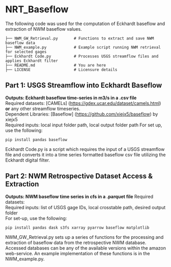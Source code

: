 # NRT_Baseflow
The following code was used for the computation of Eckhardt baseflow and extraction of NWM baseflow values.
```
├── NWM_GW_Retrieval.py       # Functions to extract and save NWM baseflow data
├── NWM_example.py            # Example script running NWM retrieval for selected gages
├── Eckhardt Code.py          # Processes USGS streamflow files and applies Eckhardt filter
├── README.md                 # You are here
├── LICENSE                   # Licensure details
```


## Part 1: USGS Streamflow into Eckhardt Baseflow
**Outputs: Eckhardt baseflow time-series in m3/s in a .csv file** </br>
Required datasets: [CAMELs] (https://gdex.ucar.edu/dataset/camels.html) **or** any other streamflow timeseries. </br>
Dependent Libraries: [Baseflow] (https://github.com/xiejx5/baseflow) by xiejx5 </br>
Required inputs: local input folder path, local output folder path
For set up, use the following: 
```
pip install pandas baseflow
```
Eckhardt Code.py is a script which requires the input of a USGS streamflow file and converts it into a
time series formatted baseflow csv file utilizing the Eckhardt digital filter. 


## Part 2: NWM Retrospective Dataset Access & Extraction
**Outputs: NWM baseflow time series in cfs in a .parquet file**
Required datasets: </br>
Required inputs: list of USGS gage IDs, local crosstable path, desired output folder </br>
For set-up, use the following:
```
pip install pandas dask s3fs xarray pyarrow baseflow matplotlib
```
NWM_GW_Retrieval.py sets up a series of functions for the processing and extraction of baseflow data from the
retrospective NWM database. Accessed databases can be any of the available versions within the amazon web-service.
An example implementation of these functions is in the NWM_example.py.

